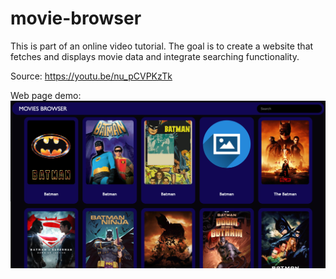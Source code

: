 # movie-browser
This is part of an online video tutorial. The goal is to create a website that fetches and displays movie data and integrate searching functionality.

Source: https://youtu.be/nu_pCVPKzTk


Web page demo:
![screenshot](images/screenshot.png)
